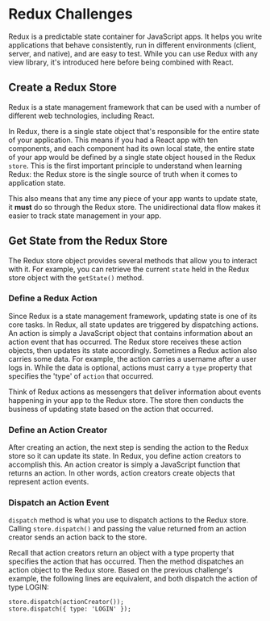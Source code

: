 # Redux Challenges
Redux is a predictable state container for JavaScript apps. It helps you write applications that behave consistently, run in different environments (client, server, and native), and are easy to test. While you can use Redux with any view library, it's introduced here before being combined with React.

## Create a Redux Store
Redux is a state management framework that can be used with a number of different web technologies, including React.

In Redux, there is a single state object that's responsible for the entire state of your application. This means if you had a React app with ten components, and each component had its own local state, the entire state of your app would be defined by a single state object housed in the Redux `store`. This is the first important principle to understand when learning Redux: the Redux store is the single source of truth when it comes to application state.

This also means that any time any piece of your app wants to update state, it **must** do so through the Redux store. The unidirectional data flow makes it easier to track state management in your app.

## Get State from the Redux Store
The Redux store object provides several methods that allow you to interact with it. For example, you can retrieve the current `state` held in the Redux store object with the `getState()` method.

### Define a Redux Action
Since Redux is a state management framework, updating state is one of its core tasks. In Redux, all state updates are triggered by dispatching actions. An action is simply a JavaScript object that contains information about an action event that has occurred. The Redux store receives these action objects, then updates its state accordingly. Sometimes a Redux action also carries some data. For example, the action carries a username after a user logs in. While the data is optional, actions must carry a `type` property that specifies the 'type' of `action` that occurred.

Think of Redux actions as messengers that deliver information about events happening in your app to the Redux store. The store then conducts the business of updating state based on the action that occurred.

### Define an Action Creator
After creating an action, the next step is sending the action to the Redux store so it can update its state. In Redux, you define action creators to accomplish this. An action creator is simply a JavaScript function that returns an action. In other words, action creators create objects that represent action events.

### Dispatch an Action Event
`dispatch` method is what you use to dispatch actions to the Redux store. Calling `store.dispatch()` and passing the value returned from an action creator sends an action back to the store.

Recall that action creators return an object with a type property that specifies the action that has occurred. Then the method dispatches an action object to the Redux store. Based on the previous challenge's example, the following lines are equivalent, and both dispatch the action of type LOGIN:
```
store.dispatch(actionCreator());
store.dispatch({ type: 'LOGIN' });
```
